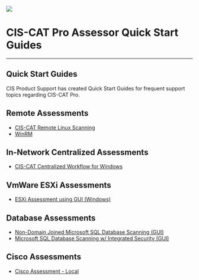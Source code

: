 ![](http://i.imgur.com/5yZfZi5.jpg)

# CIS-CAT Pro Assessor Quick Start Guides

------------

## Quick Start Guides

CIS Product Support has created Quick Start Guides for frequent support topics regarding CIS-CAT Pro.

## Remote Assessments

- [CIS-CAT Remote Linux Scanning](https://cisecurity.atlassian.net/l/cp/cBngrzc9)
- [WinRM]( https://cisecurity.atlassian.net/l/cp/nGqAMXHM)

## In-Network Centralized Assessments

- [CIS-CAT Centralized Workflow for Windows](https://cisecurity.atlassian.net/l/cp/GTpVLzP6)

## VmWare ESXi Assessments

- [ESXi Assessment using GUI (Windows)](https://cisecurity.atlassian.net/wiki/spaces/SCFKB/pages/2764537922)

## Database Assessments

- [Non-Domain Joined Microsoft SQL Database Scanning (GUI)](https://cisecurity.atlassian.net/l/cp/1QdNWmN9)
- [Microsoft SQL Database Scanning w/ Integrated Security (GUI)](https://cisecurity.atlassian.net/l/cp/RkDreTbN)

## Cisco Assessments

- [Cisco Assessment - Local](https://cisecurity.atlassian.net/l/cp/Ggqfv0dz)

